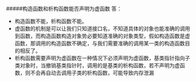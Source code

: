 #####构造函数和析构函数能否声明为虚函数
答：
+ 构造函数不能，析构函数不能。
+ 虚函数的机制是可以让我们只知道接口名，不知道具体的对象也能准确的调用到函数，而构造函数构造对象势必要知道准确的对象类型，假如构造函数是虚函数，那调用的构造函数不确定，与我们需要准确的调用某一类的构造函数目的相反了。
+ 析构函数需要声明为虚函数在一种情况下必须声明为虚函数，基类指针指向子类对象时，当撤销基类指针时，调用的是基类的析构函数，若不声明为虚函数，则不会再自动去调用子类的析构函数，可能导致内存泄漏